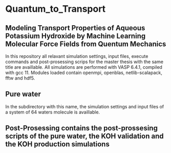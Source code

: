 # Quantum_to_Transport
## Modeling Transport Properties of Aqueous Potassium Hydroxide by Machine Learning Molecular Force Fields from Quentum Mechanics

In this repository all relavant simulation settings, input files, execute commands and post-prosessing scrips for the master thesis with the same title are availlable.
All simulations are performed with VASP 6.4.1, compiled with gcc 11. Modules loaded contain openmpi, openblas, netlib-scalapack, fftw and hdf5.


## Pure water
In the subdirectory with this name, the simulation settings and input files of a system of 64 waters molecule is availlable.


## Post-Prosessing contains the post-prossesing scripts of the pure water, the KOH validation and the KOH production simulations